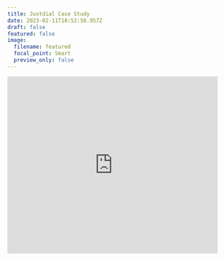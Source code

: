 ```yaml
---
title: Justdial Case Study
date: 2023-02-11T18:52:58.957Z
draft: false
featured: false
image:
  filename: featured
  focal_point: Smart
  preview_only: false
---
```

<iframe src="https://www.slideshare.net/slideshow/embed_code/key/ndkTm43HtAj3OU?hostedIn=slideshare&page=upload" width="476" height="400" frameborder="0" marginwidth="0" marginheight="0" scrolling="no"></iframe>